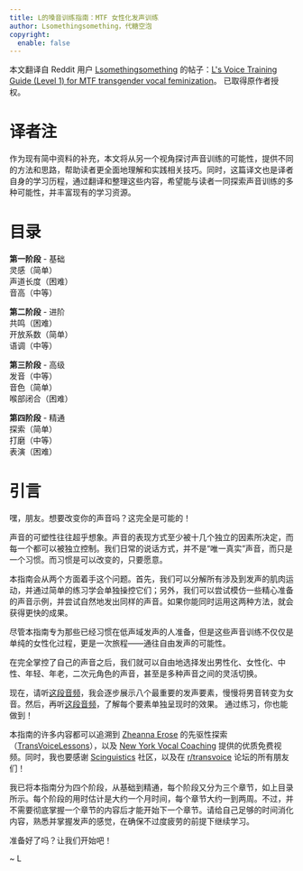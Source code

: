 ```yaml
---
title: L的嗓音训练指南：MTF 女性化发声训练
author: Lsomethingsomething，代糖空泡
copyright:
  enable: false
---
```


本文翻译自 Reddit 用户 [Lsomethingsomething](https://www.reddit.com/user/Lsomethingsomething/) 
的帖子：[L's Voice Training Guide (Level 1) for MTF transgender vocal feminization](
https://www.reddit.com/r/transvoice/comments/d3clhe/ls_voice_training_guide_level_1_for_mtf/)。
已取得原作者授权。

# 译者注

作为现有简中资料的补充，本文将从另一个视角探讨声音训练的可能性，提供不同的方法和思路，帮助读者更全面地理解和实践相关技巧。同时，这篇译文也是译者自身的学习历程，通过翻译和整理这些内容，希望能与读者一同探索声音训练的多种可能性，并丰富现有的学习资源。


# 目录

**第一阶段** - 基础   
灵感（简单）  
声道长度（困难）  
音高（中等）

**第二阶段** - 进阶   
共鸣（困难）  
开放系数（简单）  
语调（中等）  

**第三阶段** - 高级  
发音（中等）  
音色（简单）  
喉部闭合（困难）  

**第四阶段** - 精通  
探索（简单）  
打磨（中等）  
表演（困难）  

<!-- Level 1 - Foundations
1. Inspiration *
2. Vocal Tract Length ***
3. Pitch **

Level 2 - Intermediate
4. Resonance ***
5. Open Quotient *
6. Intonation **

Level 3 - Advanced
7. Articulation **
8. Vocal Twang *
9. Throat Closure ***

Level 4 - Mastery
10. Exploration *
11. Polishing **
12. Performance *** -->

<!-- *easy **medium ***hard -->

<!-- 
Introduction
-->

# 引言

<!--
Hey, friend. Want to change your voice? Well... you can - that's an option.

Your voice is much more malleable than you may realize. There are at least a dozen different dimensions that you can learn to control independently to change the sound of your voice. The way you talk right now is not your one "true" voice, it is a habit. A habit that can be changed, if you so choose.

I like to come at this challenge from two angles. One is to break down all the muscle movements involved and learn to manipulate them individually, through simple drills. The other is to listen to carefully selected example voices and learn to imitate them, intuitively. You will get results much faster by using both, as you do in this guide.
-->
嘿，朋友。想要改变你的声音吗？这完全是可能的！

声音的可塑性往往超乎想象。声音的表现方式至少被十几个独立的因素所决定，而每一个都可以被独立控制。我们日常的说话方式，并不是“唯一真实”声音，而只是一个习惯。而习惯是可以改变的，只要愿意。

本指南会从两个方面着手这个问题。首先，我们可以分解所有涉及到发声的肌肉运动，并通过简单的练习学会单独操控它们；另外，我们可以尝试模仿一些精心准备的声音示例，并尝试自然地发出同样的声音。如果你能同时运用这两种方法，就会获得更快的成果。

<!--
My approach to voice training is not a process of feminization. It is a journey in flexibility, to full fluency over the entire possibility space of your voice. This guide is aimed at those of you who are already comfortable in the masculine end of the spectrum. With the exercises I've gathered here, you will familiarize yourself with the feminine end - and everything in between.

Once you have gained complete freedom across your vocal range, you can choose exactly where you'd like to live - whether that is within one voice, or two. Or three. Masculine, feminine, or androgynous, young or old, human or cartoon. Any or all. It's up to you.

So now, listen to this clip to hear me demonstrate the eight most important elements for vocal feminization, gradually transforming a masculine voice into a feminine one. Then, listen to this clip to hear how they sound one at a time, in isolation. With practice, you can learn to do this too!
-->
尽管本指南专为那些已经习惯在低声域发声的人准备，但是这些声音训练不仅仅是单纯的女性化过程，更是一次旅程——通往自由发声的可能性。

在完全掌控了自己的声音之后，我们就可以自由地选择发出男性化、女性化、中性、年轻、年老，二次元角色的声音，甚至是多种声音之间的灵活切换。

现在，请听[这段音频](./vocal_elements_demo_layered.mp3)，我会逐步展示八个最重要的发声要素，慢慢将男音转变为女音。然后，再听[这段音频](./vocal_elements_demo_separate.mp3)，了解每个要素单独呈现时的效果。
通过练习，你也能做到！


<!--

Most of the material in this guide can be traced back to the pioneering work of Zheanna Erose of TransVoiceLessons, as well as the excellent free tutorial videos at New York Vocal Coaching. Many thanks, also, to the Scinguistics community, and of course, all of you lovely people here on r/transvoice!

I've organized this guide into four levels, from Foundations to Mastery, each split into three subsections. You could easily spend a month on each level - a week or two per subsection. But you don't have to master each subsection before moving on to the next. Just give yourself enough time to digest the material and get a feel for it, and then start the next subsection as soon as you no longer feel overwhelmed.

Ready? Let's begin. 
-->

本指南的许多内容都可以追溯到 [Zheanna Erose](https://www.youtube.com/c/ZheannaErose) 的先驱性探索（[TransVoiceLessons](https://www.youtube.com/channel/UCBYlEnfAUbrYSwF0VujcmHA)），以及 [New York Vocal Coaching](https://www.youtube.com/user/NewYorkVocalCoaching) 提供的优质免费视频。同时，我也要感谢 [Scinguistics](https://cramdvoicelessons.blog/about/) 社区，以及在 [r/transvoice](https://www.reddit.com/r/transvoice/) 论坛的所有朋友们！

我已将本指南分为四个阶段，从基础到精通，每个阶段又分为三个章节，如上目录所示。每个阶段的用时估计是大约一个月时间，每个章节大约一到两周。不过，并不需要彻底掌握一个章节的内容后才能开始下一个章节。请给自己足够的时间消化内容，熟悉并掌握发声的感觉，在确保不过度疲劳的前提下继续学习。


准备好了吗？让我们开始吧！

~ L
